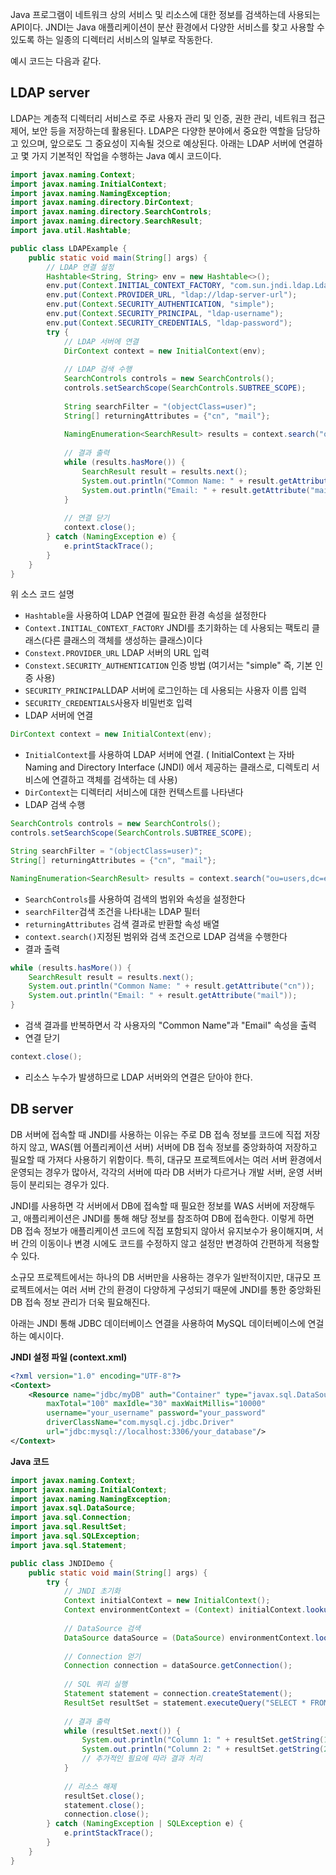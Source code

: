 Java 프로그램이 네트워크 상의 서비스 및 리소스에 대한 정보를 검색하는데 
사용되는 API이다. JNDI는 Java 애플리케이션이 분산 환경에서 다양한 서비스를 찾고 사용할 수 있도록 하는 일종의 디렉터리 서비스의 일부로 작동한다.

예시 코드는 다음과 같다.

## LDAP server
LDAP는 계층적 디렉터리 서비스로 주로 사용자 관리 및 인증, 권한 관리, 네트워크 접근 제어, 보안 등을 저장하는데 활용된다. LDAP은 다양한 분야에서 중요한 역할을 담당하고 있으며, 앞으로도 그 중요성이 지속될 것으로 예상된다. 아래는 LDAP 서버에 연결하고 몇 가지 기본적인 작업을 수행하는 Java 예시 코드이다.

```java
import javax.naming.Context;
import javax.naming.InitialContext;
import javax.naming.NamingException;
import javax.naming.directory.DirContext;
import javax.naming.directory.SearchControls;
import javax.naming.directory.SearchResult;
import java.util.Hashtable;

public class LDAPExample {
    public static void main(String[] args) {
        // LDAP 연결 설정
        Hashtable<String, String> env = new Hashtable<>();
        env.put(Context.INITIAL_CONTEXT_FACTORY, "com.sun.jndi.ldap.LdapCtxFactory");
        env.put(Context.PROVIDER_URL, "ldap://ldap-server-url");
        env.put(Context.SECURITY_AUTHENTICATION, "simple");
        env.put(Context.SECURITY_PRINCIPAL, "ldap-username");
        env.put(Context.SECURITY_CREDENTIALS, "ldap-password");
        try {
            // LDAP 서버에 연결
            DirContext context = new InitialContext(env);
            
            // LDAP 검색 수행
            SearchControls controls = new SearchControls();
            controls.setSearchScope(SearchControls.SUBTREE_SCOPE);
            
            String searchFilter = "(objectClass=user)";
            String[] returningAttributes = {"cn", "mail"};
            
            NamingEnumeration<SearchResult> results = context.search("ou=users,dc=example,dc=com", searchFilter, returningAttributes, controls);
            
            // 결과 출력
            while (results.hasMore()) {
                SearchResult result = results.next();
                System.out.println("Common Name: " + result.getAttribute("cn"));
                System.out.println("Email: " + result.getAttribute("mail"));
            }
            
            // 연결 닫기
            context.close();
        } catch (NamingException e) {
            e.printStackTrace();
        }
    }
}
```

위 소스 코드 설명 
- `Hashtable`을 사용하여 LDAP 연결에 필요한 환경 속성을 설정한다
- `Context.INITIAL_CONTEXT_FACTORY`  JNDI를 초기화하는 데 사용되는 팩토리 클래스(다른 클래스의 객체를 생성하는 클래스)이다
- `Constext.PROVIDER_URL` LDAP 서버의 URL 입력
- `Constext.SECURITY_AUTHENTICATION` 인증 방법 (여기서는 "simple" 즉, 기본 인증 사용)
- `SECURITY_PRINCIPAL`LDAP 서버에 로그인하는 데 사용되는 사용자 이름 입력
- `SECURITY_CREDENTIALS`사용자 비밀번호 입력
- LDAP 서버에 연결
```java
DirContext context = new InitialContext(env);
```
- `InitialContext`를 사용하여 LDAP 서버에 연결. (  InitialContext 는 자바 Naming and Directory Interface (JNDI) 에서 제공하는 클래스로, 디렉토리 서비스에 연결하고 객체를 검색하는 데 사용)
- `DirContext`는 디렉터리 서비스에 대한 컨텍스트를 나타낸다
- LDAP 검색 수행
```java
SearchControls controls = new SearchControls();
controls.setSearchScope(SearchControls.SUBTREE_SCOPE);

String searchFilter = "(objectClass=user)";
String[] returningAttributes = {"cn", "mail"};

NamingEnumeration<SearchResult> results = context.search("ou=users,dc=example,dc=com", searchFilter, returningAttributes, controls);
```
- `SearchControls`를 사용하여 검색의 범위와 속성을 설정한다
- `searchFilter`검색 조건을 나타내는 LDAP 필터
- `returningAttributes` 검색 결과로 반환할 속성 배열
- `context.search()`지정된 범위와 검색 조건으로 LDAP 검색을 수행한다
- 결과 출력
```java
while (results.hasMore()) {
    SearchResult result = results.next();
    System.out.println("Common Name: " + result.getAttribute("cn"));
    System.out.println("Email: " + result.getAttribute("mail"));
}
```
- 검색 결과를 반복하면서 각 사용자의 "Common Name"과 "Email" 속성을 출력
- 연결 닫기
```java
context.close();
```
- 리소스 누수가 발생하므로 LDAP 서버와의 연결은 닫아야 한다.


## DB server
DB 서버에 접속할 때 JNDI를 사용하는 이유는 주로 DB 접속 정보를 코드에 직접 저장하지 않고, WAS(웹 어플리케이션 서버) 서버에 DB 접속 정보를 중앙화하여 저장하고 필요할 때 가져다 사용하기 위함이다. 특히, 대규모 프로젝트에서는 여러 서버 환경에서 운영되는 경우가 많아서, 각각의 서버에 따라 DB 서버가 다르거나 개발 서버, 운영 서버 등이 분리되는 경우가 있다.

JNDI를 사용하면 각 서버에서 DB에 접속할 때 필요한 정보를 WAS 서버에 저장해두고, 애플리케이션은 JNDI를 통해 해당 정보를 참조하여 DB에 접속한다. 이렇게 하면 DB 접속 정보가 애플리케이션 코드에 직접 포함되지 않아서 유지보수가 용이해지며, 서버 간의 이동이나 변경 시에도 코드를 수정하지 않고 설정만 변경하여 간편하게 적용할 수 있다.

소규모 프로젝트에서는 하나의 DB 서버만을 사용하는 경우가 일반적이지만, 대규모 프로젝트에서는 여러 서버 간의 환경이 다양하게 구성되기 때문에 JNDI를 통한 중앙화된 DB 접속 정보 관리가 더욱 필요해진다. 

아래는 JNDI 통해 JDBC 데이터베이스 연결을 사용하여 MySQL 데이터베이스에 연걸하는 예시이다.

**JNDI 설정 파일 (context.xml)**
```XML
<?xml version="1.0" encoding="UTF-8"?>
<Context>
    <Resource name="jdbc/myDB" auth="Container" type="javax.sql.DataSource"
        maxTotal="100" maxIdle="30" maxWaitMillis="10000"
        username="your_username" password="your_password"
        driverClassName="com.mysql.cj.jdbc.Driver"
        url="jdbc:mysql://localhost:3306/your_database"/>
</Context>

```

**Java 코드**
```java 
import javax.naming.Context;
import javax.naming.InitialContext;
import javax.naming.NamingException;
import javax.sql.DataSource;
import java.sql.Connection;
import java.sql.ResultSet;
import java.sql.SQLException;
import java.sql.Statement;

public class JNDIDemo {
    public static void main(String[] args) {
        try {
            // JNDI 초기화
            Context initialContext = new InitialContext();
            Context environmentContext = (Context) initialContext.lookup("java:/comp/env");
            
            // DataSource 검색
            DataSource dataSource = (DataSource) environmentContext.lookup("jdbc/myDB");
            
            // Connection 얻기
            Connection connection = dataSource.getConnection();
            
            // SQL 쿼리 실행
            Statement statement = connection.createStatement();
            ResultSet resultSet = statement.executeQuery("SELECT * FROM your_table");
            
            // 결과 출력
            while (resultSet.next()) {
                System.out.println("Column 1: " + resultSet.getString(1));
                System.out.println("Column 2: " + resultSet.getString(2));
                // 추가적인 필요에 따라 결과 처리
            }
            
            // 리소스 해제
            resultSet.close();
            statement.close();
            connection.close();
        } catch (NamingException | SQLException e) {
            e.printStackTrace();
        }
    }
}
```